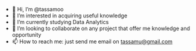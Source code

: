 - 👋 Hi, I’m @tassamoo
- 👀 I’m interested in acquiring useful knowledge
- 🌱 I’m currently studying Data Analytics 
- 💞️ I’m looking to collaborate on any project that offer me knowledge and opportunity
- 📫 How to reach me: just send me email on tassamu@gmail.com

<!---
tassamoo/tassamoo is a ✨ special ✨ repository because its `README.md` (this file) appears on your GitHub profile.
You can click the Preview link to take a look at your changes.
--->
